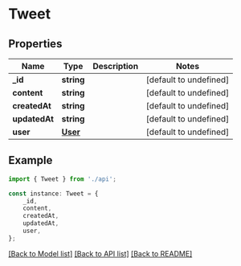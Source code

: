 # Tweet


## Properties

Name | Type | Description | Notes
------------ | ------------- | ------------- | -------------
**_id** | **string** |  | [default to undefined]
**content** | **string** |  | [default to undefined]
**createdAt** | **string** |  | [default to undefined]
**updatedAt** | **string** |  | [default to undefined]
**user** | [**User**](User.md) |  | [default to undefined]

## Example

```typescript
import { Tweet } from './api';

const instance: Tweet = {
    _id,
    content,
    createdAt,
    updatedAt,
    user,
};
```

[[Back to Model list]](../README.md#documentation-for-models) [[Back to API list]](../README.md#documentation-for-api-endpoints) [[Back to README]](../README.md)

